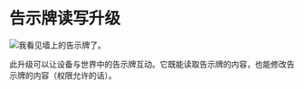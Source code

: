# 告示牌读写升级

![我看见墙上的告示牌了。](oredict:oc:signUpgrade)

此升级可以让设备与世界中的告示牌互动。它既能读取告示牌的内容，也能修改告示牌的内容（权限允许的话）。
